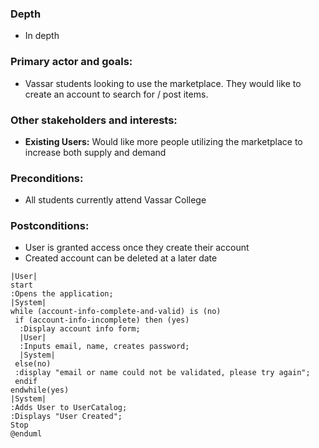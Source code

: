 ### Depth
- In depth
###  Primary actor and goals:
- Vassar students looking to use the marketplace. They would like to create an account to search for / post items.
### Other stakeholders and interests:
- **Existing Users:** Would like more people utilizing the marketplace to increase both supply and demand
### Preconditions:
- All students currently attend Vassar College
### Postconditions:
- User is granted access once they create their account
- Created account can be deleted at a later date

```plantuml
|User|
start
:Opens the application;
|System|
while (account-info-complete-and-valid) is (no)
 if (account-info-incomplete) then (yes)
  :Display account info form;
  |User|
  :Inputs email, name, creates password;
  |System|
 else(no)
 :display "email or name could not be validated, please try again";
 endif 
endwhile(yes)
|System|
:Adds User to UserCatalog;
:Displays "User Created";
Stop
@enduml
```